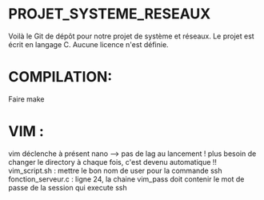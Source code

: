 # PROJET_SYSTEME_RESEAUX
Voilà le Git de dépôt pour notre projet de système et réseaux.
Le projet est écrit en langage C.
Aucune licence n'est définie.

# COMPILATION:
Faire make 

# VIM : 
vim déclenche à présent nano --> pas de lag au lancement !
plus besoin de changer le directory à chaque fois, c'est devenu automatique !!
vim_script.sh : mettre le bon nom de user pour la commande ssh
fonction_serveur.c : ligne 24, la chaine vim_pass doit contenir le mot de passe de la session qui execute ssh


